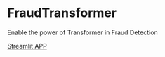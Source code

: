 # FraudTransformer

Enable the power of Transformer in Fraud Detection

[Streamlit APP](https://fraudtransformer.streamlit.app/)

